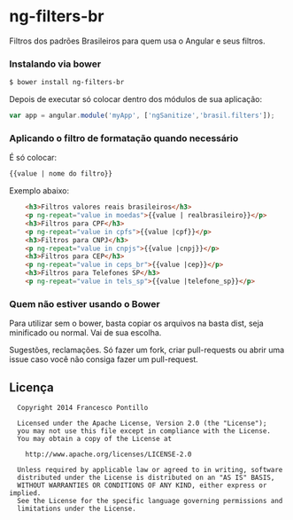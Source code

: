ng-filters-br
=============

Filtros dos padrões Brasileiros para quem usa o Angular e seus filtros.

### Instalando via bower

```bash
$ bower install ng-filters-br
```


Depois de executar só colocar dentro dos módulos de sua aplicação:

```javascript
var app = angular.module('myApp', ['ngSanitize','brasil.filters']);
```

### Aplicando o filtro de formatação quando necessário

É só colocar:

```html
{{value | nome do filtro}}
````

Exemplo abaixo:
```html
	<h3>Filtros valores reais brasileiros</h3>
 	<p ng-repeat="value in moedas">{{value | realbrasileiro}}</p>
 	<h3>Filtros para CPF</h3>
 	<p ng-repeat="value in cpfs">{{value |cpf}}</p>
 	<h3>Filtros para CNPJ</h3>
 	<p ng-repeat="value in cnpjs">{{value |cnpj}}</p>
  	<h3>Filtros para CEP</h3>
 	<p ng-repeat="value in ceps_br">{{value |cep}}</p>
  	<h3>Filtros para Telefones SP</h3>
 	<p ng-repeat="value in tels_sp">{{value |telefone_sp}}</p>
```


### Quem não estiver usando o Bower

Para utilizar sem o bower, basta copiar os arquivos na basta dist, seja minificado ou normal.
Vai de sua escolha.

Sugestões,  reclamações. Só fazer um fork, criar pull-requests ou abrir uma issue caso você não
consiga fazer um pull-request.


## Licença

```
  Copyright 2014 Francesco Pontillo

  Licensed under the Apache License, Version 2.0 (the "License");
  you may not use this file except in compliance with the License.
  You may obtain a copy of the License at

    http://www.apache.org/licenses/LICENSE-2.0

  Unless required by applicable law or agreed to in writing, software
  distributed under the License is distributed on an "AS IS" BASIS,
  WITHOUT WARRANTIES OR CONDITIONS OF ANY KIND, either express or implied.
  See the License for the specific language governing permissions and
  limitations under the License.